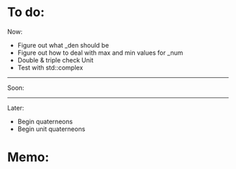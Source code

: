 

# To do:

Now:
- Figure out what _den should be
- Figure out how to deal with max and min values for _num
- Double & triple check Unit
- Test with std::complex


----


Soon:


----


Later:
- Begin quaterneons
- Begin unit quaterneons

# Memo:

```


```









